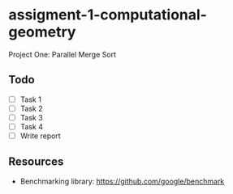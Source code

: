 # assigment-1-computational-geometry
Project One: Parallel Merge Sort

## Todo

- [ ] Task 1
- [ ] Task 2
- [ ] Task 3
- [ ] Task 4
- [ ] Write report

## Resources

- Benchmarking library: https://github.com/google/benchmark
